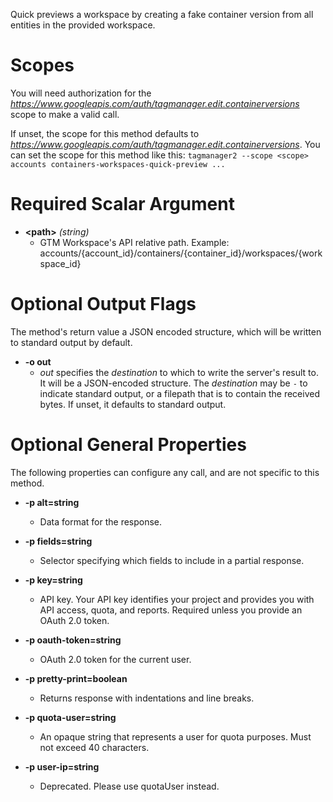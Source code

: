 Quick previews a workspace by creating a fake container version from all entities in the provided workspace.
# Scopes

You will need authorization for the *https://www.googleapis.com/auth/tagmanager.edit.containerversions* scope to make a valid call.

If unset, the scope for this method defaults to *https://www.googleapis.com/auth/tagmanager.edit.containerversions*.
You can set the scope for this method like this: `tagmanager2 --scope <scope> accounts containers-workspaces-quick-preview ...`
# Required Scalar Argument
* **&lt;path&gt;** *(string)*
    - GTM Workspace&#39;s API relative path. Example: accounts/{account_id}/containers/{container_id}/workspaces/{workspace_id}

# Optional Output Flags

The method's return value a JSON encoded structure, which will be written to standard output by default.

* **-o out**
    - *out* specifies the *destination* to which to write the server's result to.
      It will be a JSON-encoded structure.
      The *destination* may be `-` to indicate standard output, or a filepath that is to contain the received bytes.
      If unset, it defaults to standard output.
# Optional General Properties

The following properties can configure any call, and are not specific to this method.

* **-p alt=string**
    - Data format for the response.

* **-p fields=string**
    - Selector specifying which fields to include in a partial response.

* **-p key=string**
    - API key. Your API key identifies your project and provides you with API access, quota, and reports. Required unless you provide an OAuth 2.0 token.

* **-p oauth-token=string**
    - OAuth 2.0 token for the current user.

* **-p pretty-print=boolean**
    - Returns response with indentations and line breaks.

* **-p quota-user=string**
    - An opaque string that represents a user for quota purposes. Must not exceed 40 characters.

* **-p user-ip=string**
    - Deprecated. Please use quotaUser instead.
